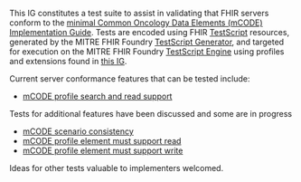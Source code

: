 This IG constitutes a test suite to assist in validating that FHIR servers conform to the [minimal Common Oncology Data Elements (mCODE) Implementation Guide](http://hl7.org/fhir/us/mcode/). Tests are encoded using FHIR [TestScript](http://www.hl7.org/fhir/testscript.html) resources, generated by the MITRE FHIR Foundry [TestScript Generator](https://github.com/fhir-crucible/testscript-generator), and targeted for execution on the MITRE FHIR Foundry [TestScript Engine](https://github.com/fhir-crucible/testscript-engine) using profiles and extensions found in [this IG](https://fhir-crucible.github.io/testscript-engine-ig/).

Current server conformance features that can be tested include:
- [mCODE profile search and read support](search-and-read-tests.html)

Tests for additional features have been discussed and some are in progress
- [mCODE scenario consistency](scenario-tests.html)
- [mCODE profile element must support read](must-support-read-tests.html)
- [mCODE profile element must support write](must-support-write-tests.html)

Ideas for other tests valuable to implementers welcomed.